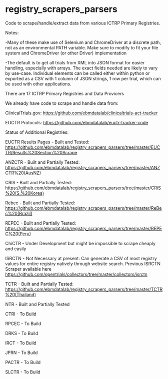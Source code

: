 # registry_scrapers_parsers
Code to scrape/handle/extract data from various ICTRP Primary Registries.

Notes:

-Many of these make use of Selenium and ChromeDriver at a discrete path, not as an environmental PATH variable. Make sure to modify to fit your file system and ChromeDriver (or other Driver) implementation

-The default is to get all trials from XML into JSON format for easier handling, especially with arrays. The exact fields needed are likely to vary by use-case. Individual elements can be called either within python or exported as a CSV with 1 column of JSON strings, 1 row per trial, which can be used with other applications.

There are 17 ICTRP Primary Registries and Data Provicers

We already have code to scrape and handle data from:

ClinicalTrials.gov:
https://github.com/ebmdatalab/clinicaltrials-act-tracker

EUCTR Protocols:
https://github.com/ebmdatalab/euctr-tracker-code

Status of Additional Registries:

EUCTR Results Pages - Built and Tested:
https://github.com/ebmdatalab/registry_scrapers_parsers/tree/master/EUCTR/Results%20Section%20Scrape

ANZCTR - Built and Partially Tested:
https://github.com/ebmdatalab/registry_scrapers_parsers/tree/master/ANZCTR%20(AusNZ)

CRIS - Built and Partially Tested:
https://github.com/ebmdatalab/registry_scrapers_parsers/tree/master/CRiS%20(S.%20Korea)

Rebec - Built and Partially Tested:
https://github.com/ebmdatalab/registry_scrapers_parsers/tree/master/ReBec%20(Brazil)

REPEC - Built and Partially Tested:
https://github.com/ebmdatalab/registry_scrapers_parsers/tree/master/REPEC%20(Peru)

ChiCTR - Under Development but might be impossible to scrape cheaply and easily

ISRCTN - Not Necessary at present:
Can generate a CSV of most registry values for entire registry natively through website search.
Previous ISRCTN Scraper available here
https://github.com/opentrials/collectors/tree/master/collectors/isrctn

TCTR - Built and Partially Tested:
https://github.com/ebmdatalab/registry_scrapers_parsers/tree/master/TCTR%20(Thailand)

NTR - Built and Partially Tested

CTRI - To Build

RPCEC - To Build

DRKS - To Build

IRCT - To Build

JPRN - To Build

PACTR - To Build

SLCTR - To Build




